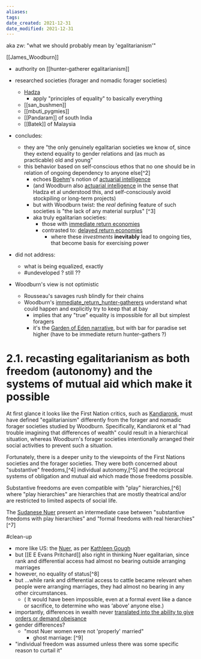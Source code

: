 ```yaml
---
aliases: 
tags: 
date_created: 2021-12-31
date_modified: 2021-12-31
---
```


aka zw: "what we should probably mean by 'egalitarianism'"

[[James_Woodburn]]
- authority on [[hunter-gatherer egalitarianism]]
- researched societies (forager and nomadic forager societies)
	- [Hadza](east_african_hadza.md)
		- apply "principles of equality" to basically everything
	- [[san_bushmen]]
	- [[mbuti_pygmies]]
	- [[Pandaram]] of south India
	- [[Batek]] of Malaysia
- concludes:
	- they are "the only genuinely egalitarian societies we know of, since they extend equality to gender relations and (as much as practicable) old and young"
	- this behavior based on self-conscious ethos that no one should be in relation of ongoing dependency to anyone else[^2]
		- echoes [Boehm](boehm_christopher.md)'s notion of [actuarial intelligence](actuarial_intelligence.md)
		- (and Woodburn also [actuarial intelligence](actuarial_intelligence.md) in the sense that Hadza et al understood this, and self-consciously avoid stockpiling or long-term projects)
		- but with Woodburn twist: the *real* defining feature of such societies is "the lack of any material surplus" [^3]
		- aka truly egalitarian societies:
			- those with [immediate return economies](immediate_return_economies.md)
			- contrasted to: [delayed return economies](delayed_return_economies.md)
				- where these *investments* **inevitably** lead to ongoing ties, that become basis for exercising power

- did not address:
	- what is being equalized, exactly
	- #undeveloped ? still ??

- Woodburn's view is not optimistic
	- Rousseau's savages rush blindly for their chains
	- Woodburn's [immediate_return_hunter-gatherers](immediate_return_hunter-gatherers.md) understand what could happen and explicitly try to keep that at bay
		- implies that any "true" equality is impossible for all but simplest foragers
		- it's the [Garden of Eden narrative](garden_of_eden_narrative.md), but with bar for paradise set higher (have to be immediate return hunter-gathers ?)

# 2.1. recasting egalitarianism as both freedom (autonomy) and the systems of mutual aid which make it possible

At first glance it looks like the First Nation critics, such as [Kandiaronk](Kandiaronk.md), must have defined "egalitarianism" differently from the forager and nomadic forager societies studied by Woodburn. Specifically, Kandiaronk et al "had trouble imagining that differences of wealth" could result in a hierarchical situation, whereas Woodburn's forager societies intentionally arranged their social activities to prevent such a situation.

Fortunately, there is a deeper unity to the viewpoints of the First Nations societies and the forager societies. They were both concerned about "substantive" freedoms,[^4] individual autonomy,[^5] and the reciprocal systems of obligation and mutual aid which made those freedoms possible.

Substantive freedoms are even compatible with "play" hierarchies,[^6] where "play hierarchies" are hierarchies that are mostly theatrical and/or are restricted to limited aspects of social life.

The [Sudanese Nuer](nuer.md) present an intermediate case between "substantive freedoms with play hierarchies" and "formal freedoms with real hierarchies"[^7]

#clean-up
- more like US: the [Nuer](nuer.md), as per [Kathleen Gough](kathleen_gough.md)
- but [[E E Evans Pritchard]] also right in thinking Nuer egalitarian, since rank and differential access had almost no bearing outside arranging marriages
- however, no equality of status[^8]
- but …while rank and differential access to cattle became relevant when people were arranging marriages, they had almost no bearing in any other circumstances.
	- ( It would have been impossible, even at a formal event like a dance or sacrifice, to determine who was ‘above’ anyone else.)
- importantly, differences in wealth never [translated into the ability to give orders or demand obeisance](differences_translated_into_systematic_inequalities_of_power.md)
- gender differences?
	- "most Nuer women were not 'properly' married"
		- ghost marriage: [^9]
- "individual freedom was assumed unless there was some specific reason to curtail it"
